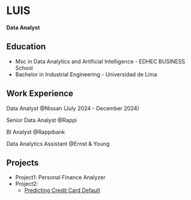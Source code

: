 # LUIS
**Data Analyst**

## Education
- Msc in Data Analytics and Artificial Intelligence - EDHEC BUSINESS School
- Bachelor in Industrial Engineering - Universidad de Lima
  

## Work Experience
Data Analyst @Nissan (July 2024 - December 2024)

Senior Data Analyst @Rappi

BI Analyst @Rappibank

Data Analytics Assistant @Ernst & Young

## Projects

- Project1: Personal Finance Analyzer
- Project2: <ul><li>[Predicting Credit Card Default](https://github.com/luisfizb/default_credit_card)</li></ul>  

  
